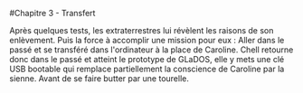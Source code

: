 #Chapitre 3 - Transfert

Après quelques tests, les extraterrestres lui révèlent les raisons de son enlèvement. Puis la force à accomplir une mission pour eux : Aller dans le passé et se transféré dans l'ordinateur à la place de Caroline.
Chell retourne donc dans le passé et atteint le prototype de GLaDOS, elle y mets une clé USB bootable qui remplace partiellement la conscience de Caroline par la sienne. Avant de se faire butter par une tourelle.